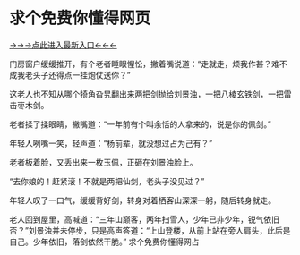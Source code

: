 # 求个免费你懂得网页


 <a href="https://h8t8.top/">→→→点此进入最新入口←←←</a>




门房窗户缓缓推开，有个老者睡眼惺忪，撇着嘴说道：“走就走，烦我作甚？难不成我老头子还得点一挂炮仗送你？”

这老人也不知从哪个犄角旮旯翻出来两把剑抛给刘景浊，一把八棱玄铁剑，一把雷击枣木剑。

老者揉了揉眼睛，撇嘴道：“一年前有个叫余恬的人拿来的，说是你的佩剑。”

年轻人咧嘴一笑，轻声道：“杨前辈，就没想过占为己有？”

老者板着脸，又丢出来一枚玉佩，正砸在刘景浊脸上。

“去你娘的！赶紧滚！不就是两把仙剑，老头子没见过？”

年轻人叹了一口气，缓缓背好剑，转身对着栖客山深深一躬，随后转身就走。

老人回到屋里，高喊道：“三年山巅客，两年扫雪人，少年已非少年，锐气依旧否？”刘景浊并未停步，只是高声答道：“上山登楼，从前上站在旁人肩头，此后是自己。少年依旧，落剑依然干脆。”
求个免费你懂得网占
